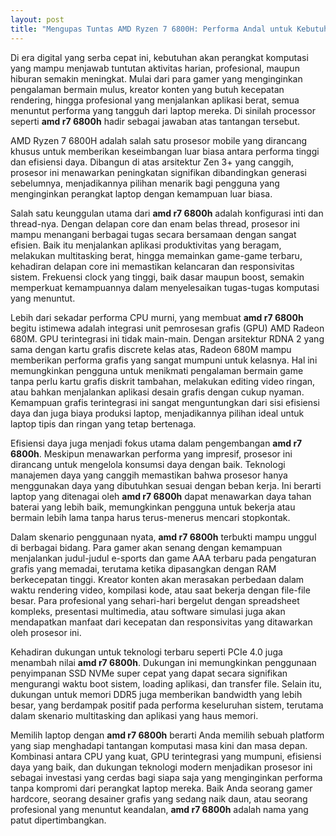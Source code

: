 ```yaml
---
layout: post
title: "Mengupas Tuntas AMD Ryzen 7 6800H: Performa Andal untuk Kebutuhan Modern"
---
```


Di era digital yang serba cepat ini, kebutuhan akan perangkat komputasi yang mampu menjawab tuntutan aktivitas harian, profesional, maupun hiburan semakin meningkat. Mulai dari para gamer yang menginginkan pengalaman bermain mulus, kreator konten yang butuh kecepatan rendering, hingga profesional yang menjalankan aplikasi berat, semua menuntut performa yang tangguh dari laptop mereka. Di sinilah processor seperti **amd r7 6800h** hadir sebagai jawaban atas tantangan tersebut.

AMD Ryzen 7 6800H adalah salah satu prosesor mobile yang dirancang khusus untuk memberikan keseimbangan luar biasa antara performa tinggi dan efisiensi daya. Dibangun di atas arsitektur Zen 3+ yang canggih, prosesor ini menawarkan peningkatan signifikan dibandingkan generasi sebelumnya, menjadikannya pilihan menarik bagi pengguna yang menginginkan perangkat laptop dengan kemampuan luar biasa.

Salah satu keunggulan utama dari **amd r7 6800h** adalah konfigurasi inti dan thread-nya. Dengan delapan core dan enam belas thread, prosesor ini mampu menangani berbagai tugas secara bersamaan dengan sangat efisien. Baik itu menjalankan aplikasi produktivitas yang beragam, melakukan multitasking berat, hingga memainkan game-game terbaru, kehadiran delapan core ini memastikan kelancaran dan responsivitas sistem. Frekuensi clock yang tinggi, baik dasar maupun boost, semakin memperkuat kemampuannya dalam menyelesaikan tugas-tugas komputasi yang menuntut.

Lebih dari sekadar performa CPU murni, yang membuat **amd r7 6800h** begitu istimewa adalah integrasi unit pemrosesan grafis (GPU) AMD Radeon 680M. GPU terintegrasi ini tidak main-main. Dengan arsitektur RDNA 2 yang sama dengan kartu grafis discrete kelas atas, Radeon 680M mampu memberikan performa grafis yang sangat mumpuni untuk kelasnya. Hal ini memungkinkan pengguna untuk menikmati pengalaman bermain game tanpa perlu kartu grafis diskrit tambahan, melakukan editing video ringan, atau bahkan menjalankan aplikasi desain grafis dengan cukup nyaman. Kemampuan grafis terintegrasi ini sangat menguntungkan dari sisi efisiensi daya dan juga biaya produksi laptop, menjadikannya pilihan ideal untuk laptop tipis dan ringan yang tetap bertenaga.

Efisiensi daya juga menjadi fokus utama dalam pengembangan **amd r7 6800h**. Meskipun menawarkan performa yang impresif, prosesor ini dirancang untuk mengelola konsumsi daya dengan baik. Teknologi manajemen daya yang canggih memastikan bahwa prosesor hanya menggunakan daya yang dibutuhkan sesuai dengan beban kerja. Ini berarti laptop yang ditenagai oleh **amd r7 6800h** dapat menawarkan daya tahan baterai yang lebih baik, memungkinkan pengguna untuk bekerja atau bermain lebih lama tanpa harus terus-menerus mencari stopkontak.

Dalam skenario penggunaan nyata, **amd r7 6800h** terbukti mampu unggul di berbagai bidang. Para gamer akan senang dengan kemampuan menjalankan judul-judul e-sports dan game AAA terbaru pada pengaturan grafis yang memadai, terutama ketika dipasangkan dengan RAM berkecepatan tinggi. Kreator konten akan merasakan perbedaan dalam waktu rendering video, kompilasi kode, atau saat bekerja dengan file-file besar. Para profesional yang sehari-hari bergelut dengan spreadsheet kompleks, presentasi multimedia, atau software simulasi juga akan mendapatkan manfaat dari kecepatan dan responsivitas yang ditawarkan oleh prosesor ini.

Kehadiran dukungan untuk teknologi terbaru seperti PCIe 4.0 juga menambah nilai **amd r7 6800h**. Dukungan ini memungkinkan penggunaan penyimpanan SSD NVMe super cepat yang dapat secara signifikan mengurangi waktu boot sistem, loading aplikasi, dan transfer file. Selain itu, dukungan untuk memori DDR5 juga memberikan bandwidth yang lebih besar, yang berdampak positif pada performa keseluruhan sistem, terutama dalam skenario multitasking dan aplikasi yang haus memori.

Memilih laptop dengan **amd r7 6800h** berarti Anda memilih sebuah platform yang siap menghadapi tantangan komputasi masa kini dan masa depan. Kombinasi antara CPU yang kuat, GPU terintegrasi yang mumpuni, efisiensi daya yang baik, dan dukungan teknologi modern menjadikan prosesor ini sebagai investasi yang cerdas bagi siapa saja yang menginginkan performa tanpa kompromi dari perangkat laptop mereka. Baik Anda seorang gamer hardcore, seorang desainer grafis yang sedang naik daun, atau seorang profesional yang menuntut keandalan, **amd r7 6800h** adalah nama yang patut dipertimbangkan.
